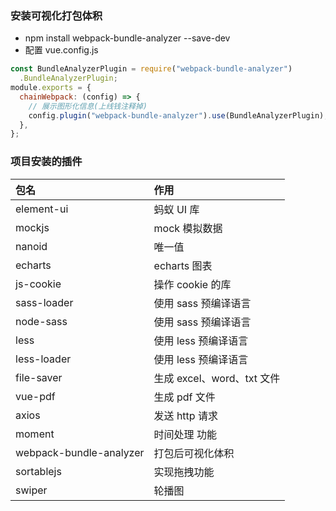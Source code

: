 ### 安装可视化打包体积

- npm install webpack-bundle-analyzer --save-dev
- 配置 vue.config.js

```js
const BundleAnalyzerPlugin = require("webpack-bundle-analyzer")
  .BundleAnalyzerPlugin;
module.exports = {
  chainWebpack: (config) => {
    // 展示图形化信息(上线钱注释掉)
    config.plugin("webpack-bundle-analyzer").use(BundleAnalyzerPlugin);
  },
};
```

### 项目安装的插件

| 包名                    | 作用                       |
| :---------------------- | :------------------------- |
| element-ui              | 蚂蚁 UI 库                 |
| mockjs                  | mock 模拟数据              |
| nanoid                  | 唯一值                     |
| echarts                 | echarts 图表               |
| js-cookie               | 操作 cookie 的库           |
| sass-loader             | 使用 sass 预编译语言       |
| node-sass               | 使用 sass 预编译语言       |
| less                    | 使用 less 预编译语言       |
| less-loader             | 使用 less 预编译语言       |
| file-saver              | 生成 excel、word、txt 文件 |
| vue-pdf                 | 生成 pdf 文件              |
| axios                   | 发送 http 请求             |
| moment                  | 时间处理 功能              |
| webpack-bundle-analyzer | 打包后可视化体积           |
| sortablejs              | 实现拖拽功能               |
| swiper                  | 轮播图                     |
